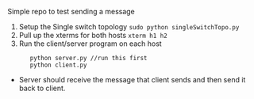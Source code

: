 Simple repo to test sending a message

1. Setup the Single switch topology
    ```sudo python singleSwitchTopo.py```
2. Pull up the xterms for both hosts
    ```xterm h1 h2```
3. Run the client/server program on each host
    ```
       python server.py //run this first
       python client.py
    ```
    
* Server should receive the message that client sends
and then send it back to client.
